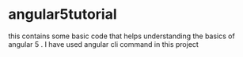# angular5tutorial
this contains some basic code that helps understanding the basics of angular 5 . I have used angular cli command in this project
